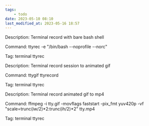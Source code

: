 ```yaml
---
tags:
    - todo
date: 2023-05-10 08:10
last_modified_at: 2023-05-16 18:57
---
```


Description: Terminal record with bare bash shell

Command: ttyrec -e "/bin/bash --noprofile --norc"

Tag: terminal ttyrec

Description: Terminal record session to animated gif

Command: ttygif ttyrecord

Tag: terminal ttyrec

Description: Terminal record animated gif to mp4

Command: ffmpeg -i tty.gif -movflags faststart -pix_fmt yuv420p -vf "scale=trunc(iw/2)*2:trunc(ih/2)*2" tty.mp4

Tag: terminal ttyrec
